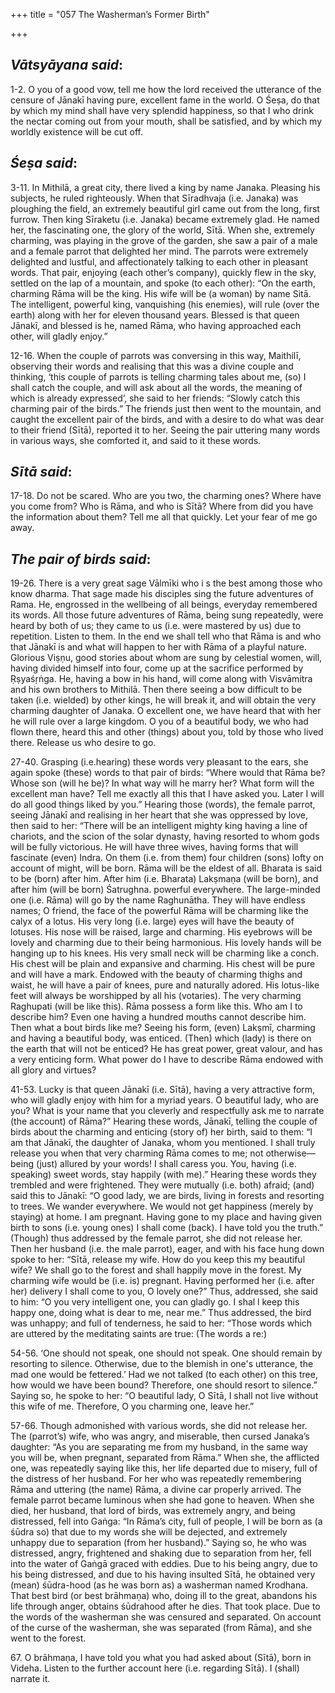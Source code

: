 +++
title = "057 The Washerman’s Former Birth"

+++
 

## *Vātsyāyana said*:

1-2. O you of a good vow, tell me how the lord received the utterance of the censure of Jānakī having pure, excellent fame in the world. O Śeṣa, do that by which my mind shall have very splendid happiness, so that I who drink the nectar coming out from your mouth, shall be satisfied, and by which my worldly existence will be cut off.

## *Śeṣa said*:

3-11. In Mithilā, a great city, there lived a king by name Janaka. Pleasing his subjects, he ruled righteously. When that Sīradhvaja (i.e. Janaka) was ploughing the field, an extremely beautiful girl came out from the long, first furrow. Then king Sīraketu (i.e. Janaka) became extremely glad. He named her, the fascinating one, the glory of the world, Sītā. When she, extremely charming, was playing in the grove of the garden, she saw a pair of a male and a female parrot that delighted her mind. The parrots were extremely delighted and lustful, and affectionately talking to each other in pleasant words. That pair, enjoying (each other’s company), quickly flew in the sky, settled on the lap of a mountain, and spoke (to each other): “On the earth, charming Rāma will be the king. His wife will be (a woman) by name Sitā. The intelligent, powerful king, vanquishing (his enemies), will rule (over the earth) along with her for eleven thousand years. Blessed is that queen Jānakī, and blessed is he, named Rāma, who having approached each other, will gladly enjoy.”

12-16. When the couple of parrots was conversing in this way, Maithilī, observing their words and realising that this was a divine couple and thinking, ‘this couple of parrots is telling charming tales about me, (so) I shall catch the couple, and will ask about all the words, the meaning of which is already expressed’, she said to her friends: “Slowly catch this charming pair of the birds.” The friends just then went to the mountain, and caught the excellent pair of the birds, and with a desire to do what was dear to their friend (Sītā), reported it to her. Seeing the pair uttering many words in various ways, she comforted it, and said to it these words.

## *Sītā said*:

17-18. Do not be scared. Who are you two, the charming ones? Where have you come from? Who is Rāma, and who is Sītā? Where from did you have the information about them? Tell me all that quickly. Let your fear of me go away.

## *The pair of birds said*:

19-26. There is a very great sage Vālmīki who i s the best among those who know dharma. That sage made his disciples sing the future adventures of Rama. He, engrossed in the wellbeing of all beings, everyday remembered its words. All those future adventures of Rāma, being sung repeatedly, were heard by both of us; they came to us (i.e. were mastered by us) due to repetition. Listen to them. In the end we shall tell who that Rāma is and who that Jānakī is and what will happen to her with Rāma of a playful nature. Glorious Viṣṇu, good stories about whom are sung by celestial women, will, having divided himself into four, come up at the sacrifice performed by Ṛṣyaśṛṅga. He, having a bow in his hand, will come along with Visvāmitra and his own brothers to Mithilā. Then there seeing a bow difficult to be taken (i.e. wielded) by other kings, he will break it, and will obtain the very charming daughter of Janaka. O excellent one, we have heard that with her he will rule over a large kingdom. O you of a beautiful body, we who had flown there, heard this and other (things) about you, told by those who lived there. Release us who desire to go.

27-40. Grasping (i.e.hearing) these words very pleasant to the ears, she again spoke (these) words to that pair of birds: “Where would that Rāma be? Whose son (will he be)? In what way will he marry her? What form will the excellent man have? Tell me exactly all this that I have asked you. Later I will do all good things liked by you.” Hearing those (words), the female parrot, seeing Jānakī and realising in her heart that she was oppressed by love, then said to her: “There will be an intelligent mighty king having a line of chariots, and the scion of the solar dynasty, having resorted to whom gods will be fully victorious. He will have three wives, having forms that will fascinate (even) Indra. On them (i.e. from them) four children (sons) lofty on account of might, will be born. Rāma will be the eldest of all. Bharata is said to be (born) after him. After him (i.e. Bharata) Lakṣmaṇa (will be born), and after him (will be born) Śatrughna. powerful everywhere. The large-minded one (i.e. Rāma) will go by the name Raghunātha. They will have endless names; O friend, the face of the powerful Rāma will be charming like the calyx of a lotus. His very long (i.e. large) eyes will have the beauty of lotuses. His nose will be raised, large and charming. His eyebrows will be lovely and charming due to their being harmonious. His lovely hands will be hanging up to his knees. His very small neck will be charming like a conch. His chest will be plain and expansive and charming. His chest will be pure and will have a mark. Endowed with the beauty of charming thighs and waist, he will have a pair of knees, pure and naturally adored. His lotus-like feet will always be worshipped by all his (votaries). The very charming Raghupati (will be like this). Rāma possess a form like this. Who am I to describe him? Even one having a hundred mouths cannot describe him. Then what a bout birds like me? Seeing his form, (even) Lakṣmī, charming and having a beautiful body, was enticed. (Then) which (lady) is there on the earth that will not be enticed? He has great power, great valour, and has a very enticing form. What power do I have to describe Rāma endowed with all glory and virtues?

41-53. Lucky is that queen Jānakī (i.e. Sītā), having a very attractive form, who will gladly enjoy with him for a myriad years. O beautiful lady, who are you? What is your name that you cleverly and respectfully ask me to narrate (the account) of Rāma?” Hearing these words, Jānakī, telling the couple of birds about the charming and enticing (story of) her birth, said to them: “I am that Jānakī, the daughter of Janaka, whom you mentioned. I shall truly release you when that very charming Rāma comes to me; not otherwise—being (just) allured by your words! I shall caress you. You, having (i.e. speaking) sweet words, stay happily (with me).” Hearing these words they trembled and were frightened. They were mutually (i.e. both) afraid; (and) said this to Jānakī: “O good lady, we are birds, living in forests and resorting to trees. We wander everywhere. We would not get happiness (merely by staying) at home. I am pregnant. Having gone to my place and having given birth to sons (i.e. young ones) I shall come (back). I have told you the truth.” (Though) thus addressed by the female parrot, she did not release her. Then her husband (i.e. the male parrot), eager, and with his face hung down spoke to her: “Sītā, release my wife. How do you keep this my beautiful wife? We shall go to the forest and shall happily move in the forest. My charming wife would be (i.e. is) pregnant. Having performed her (i.e. after her) delivery I shall come to you, O lovely one?” Thus, addressed, she said to him: “O you very intelligent one, you can gladly go. I shal l keep this happy one, doing what is dear to me, near me.” Thus addressed, the bird was unhappy; and full of tenderness, he said to her: “Those words which are uttered by the meditating saints are true: (The words a re:)

54-56. ‘One should not speak, one should not speak. One should remain by resorting to silence. Otherwise, due to the blemish in one's utterance, the mad one would be fettered.’ Had we not talked (to each other) on this tree, how would we have been bound? Therefore, one should resort to silence.” Saying so, he spoke to her: “O beautiful lady, O Sītā, I shall not live without this wife of me. Therefore, O you charming one, leave her.”

57-66. Though admonished with various words, she did not release her. The (parrot’s) wife, who was angry, and miserable, then cursed Janaka’s daughter: “As you are separating me from my husband, in the same way you will be, when pregnant, separated from Rāma.” When she, the afflicted one, was repeatedly saying like this, her life departed due to misery, full of the distress of her husband. For her who was repeatedly remembering Rāma and uttering (the name) Rāma, a divine car properly arrived. The female parrot became luminous when she had gone to heaven. When she died, her husband, that lord of birds, was extremely angry, and being distressed, fell into Gaṅga: “In Rāma’s city, full of people, I will be born as (a śūdra so) that due to my words she will be dejected, and extremely unhappy due to separation (from her husband).” Saying so, he who was distressed, angry, frightened and shaking due to separation from her, fell into the water of Gaṅgā graced with eddies. Due to his being angry, due to his being distressed, and due to his having insulted Sītā, he obtained very (mean) śūdra-hood (as he was born as) a washerman named Krodhana. That best bird (or best brāhmaṇa) who, doing ill to the great, abandons his life through anger, obtains śūdrahood after he dies. That took place. Due to the words of the washerman she was censured and separated. On account of the curse of the washerman, she was separated (from Rāma), and she went to the forest.

67\. O brāhmaṇa, I have told you what you had asked about (Sītā), born in Videha. Listen to the further account here (i.e. regarding Sītā). I (shall) narrate it.



